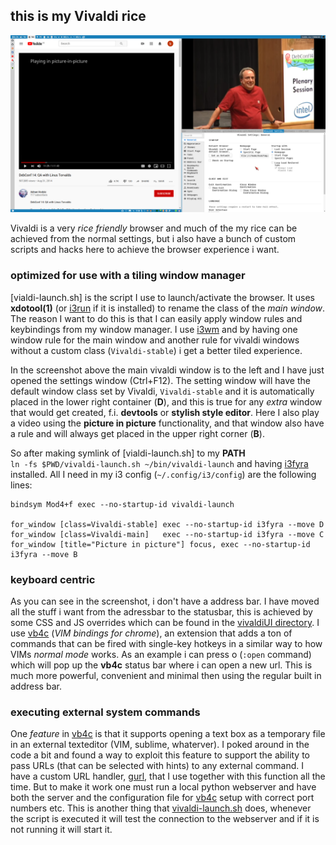 ## this is my Vivaldi rice

![](/img/splitbig.png)

Vivaldi is a very *rice friendly* browser and much of the my rice can be achieved from the normal settings, but i also have a bunch of custom scripts and hacks here to achieve the browser experience i want.

### optimized for use with a tiling window manager

[vialdi-launch.sh] is the script I use to launch/activate the browser. It uses **xdotool(1)** (or [i3run] if it is installed) to rename the class of the *main window*. The reason I want to do this is that I can easily apply window rules and keybindings from my window manager. I use [i3wm] and by having one window rule for the main window and another rule for vivaldi windows without a custom class (`Vivaldi-stable`) i get a better tiled experience.  

In the screenshot above the main vivaldi window is to the left and I have just opened the settings window (<key>Ctrl</key>+<key>F12</key>).
The setting window will have the default window class set by Vivaldi, `Vivaldi-stable` and it is automatically placed in the lower right container (**D**), and this is true for any *extra* window that would get created, f.i. **devtools** or **stylish style editor**. Here I also play a video using the **picture in picture** functionality, and that window also have a rule and will always get placed in the upper right corner (**B**).

So after making symlink of [vialdi-launch.sh] to my **PATH**  
`ln -fs $PWD/vivaldi-launch.sh ~/bin/vivaldi-launch` and having [i3fyra] installed.
All I need in my i3 config (`~/.config/i3/config`) are the following lines:  

```
bindsym Mod4+f exec --no-startup-id vivaldi-launch

for_window [class=Vivaldi-stable] exec --no-startup-id i3fyra --move D
for_window [class=Vivaldi-main]   exec --no-startup-id i3fyra --move C
for_window [title="Picture in picture"] focus, exec --no-startup-id i3fyra --move B
```

### keyboard centric

As you can see in the screenshot, i don't have a address bar. I have moved all the stuff i want from the adressbar to the statusbar, this is achieved by some CSS and JS overrides which can be found in the [vivaldiUI directory](./vivaldiUI). I use [vb4c] (*VIM bindings for chrome*), an extension that adds a ton of commands that can be fired with single-key hotkeys in a similar way to how VIMs *normal mode* works. As an example i can press <key>o</key> (`:open` command) which will pop up the **vb4c** status bar where i can open a new url. This is much more powerful, convenient and minimal then using the regular built in address bar.  

### executing external system commands

One *feature* in [vb4c] is that it supports opening a text box as a temporary file in an external texteditor (VIM, sublime, whaterver). I poked around in the code a bit and found a way to exploit this feature to support the ability to pass URLs (that can be selected with hints) to any external command. I have a custom URL handler, [gurl], that I use together with this function all the time. But to make it work one must run a local python webserver and have both the server and the configuration file for [vb4c] setup with correct port numbers etc. This is another thing that [vivaldi-launch.sh] does, whenever the script is executed it will test the connection to the webserver and if it is not running it will start it.


[i3wm]: https://i3wm.org
[i3run]: https://github.com/budlabs/i3ass/wiki/17AS_i3run
[i3fyra]: https://github.com/budlabs/i3ass/wiki/11AS_i3fyra
[vb4c]: https://github.com/dcchambers/vb4c
[vivaldi-launch.sh]: ./vivaldi-launch.sh
[gurl]: https://github.com/budlabs/gurl

[stylus]: https://github.com/openstyles/stylus
[violentmonkey]: https://violentmonkey.github.io/
[Redirector]: http://einaregilsson.com/redirector/

